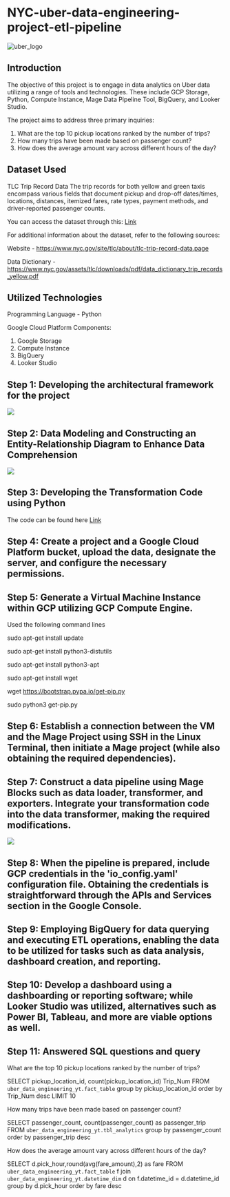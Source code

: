 # NYC-uber-data-engineering-project-etl-pipeline

![uber_logo](uber_img.png)

## Introduction

The objective of this project is to engage in data analytics on Uber data utilizing a range of tools and technologies. These include GCP Storage, Python, Compute Instance, Mage Data Pipeline Tool, BigQuery, and Looker Studio.

The project aims to address three primary inquiries:

1. What are the top 10 pickup locations ranked by the number of trips?
2. How many trips have been made based on passenger count?
3. How does the average amount vary across different hours of the day?

## Dataset Used

TLC Trip Record Data
The trip records for both yellow and green taxis encompass various fields that document pickup and drop-off dates/times, locations, distances, itemized fares, rate types, payment methods, and driver-reported passenger counts.

You can access the dataset through this: [Link](Data/uber_data.csv)

For additional information about the dataset, refer to the following sources:

Website - https://www.nyc.gov/site/tlc/about/tlc-trip-record-data.page

Data Dictionary - https://www.nyc.gov/assets/tlc/downloads/pdf/data_dictionary_trip_records_yellow.pdf


## Utilized Technologies
Programming Language - Python

Google Cloud Platform Components:

1. Google Storage
2. Compute Instance 
3. BigQuery
4. Looker Studio



## Step 1: Developing the architectural framework for the project
<img src="architecture.jpg">

## Step 2: Data Modeling and Constructing an Entity-Relationship Diagram to Enhance Data Comprehension

<img src="model.png">

## Step 3: Developing the Transformation Code using Python

The code can be found here [Link](uber.ipynb)

## Step 4: Create a project and a Google Cloud Platform bucket, upload the data, designate the server, and configure the necessary permissions.


## Step 5: Generate a Virtual Machine Instance within GCP utilizing GCP Compute Engine.

Used the following command lines

sudo apt-get install update

sudo apt-get install python3-distutils

sudo apt-get install python3-apt

sudo apt-get install wget

wget https://bootstrap.pypa.io/get-pip.py

sudo python3 get-pip.py

## Step 6: Establish a connection between the VM and the Mage Project using SSH in the Linux Terminal, then initiate a Mage project (while also obtaining the required dependencies).


## Step 7: Construct a data pipeline using Mage Blocks such as data loader, transformer, and exporters. Integrate your transformation code into the data transformer, making the required modifications.

<img src="etl_flow.PNG">


## Step 8: When the pipeline is prepared, include GCP credentials in the 'io_config.yaml' configuration file. Obtaining the credentials is straightforward through the APIs and Services section in the Google Console.

## Step 9: Employing BigQuery for data querying and executing ETL operations, enabling the data to be utilized for tasks such as data analysis, dashboard creation, and reporting.


## Step 10: Develop a dashboard using a dashboarding or reporting software; while Looker Studio was utilized, alternatives such as Power BI, Tableau, and more are viable options as well.


## Step 11: Answered SQL questions and query

What are the top 10 pickup locations ranked by the number of trips?

SELECT pickup_location_id, count(pickup_location_id) Trip_Num
FROM `uber_data_engineering_yt.fact_table` 
group by pickup_location_id
order by Trip_Num desc
LIMIT 10


How many trips have been made based on passenger count?

SELECT passenger_count, count(passenger_count) as passenger_trip
FROM `uber_data_engineering_yt.tbl_analytics`
group by passenger_count
order by passenger_trip desc


How does the average amount vary across different hours of the day?

SELECT d.pick_hour,round(avg(fare_amount),2) as fare
FROM `uber_data_engineering_yt.fact_table` f join 
`uber_data_engineering_yt.datetime_dim` d on f.datetime_id = d.datetime_id
group by d.pick_hour
order by fare desc


